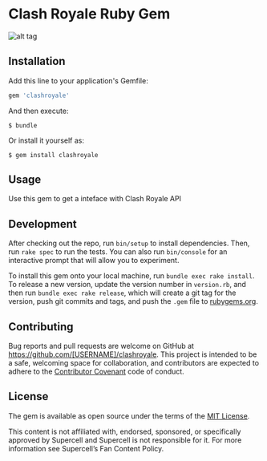 # Clash Royale Ruby Gem

![alt tag](http://clashroyalearena.com/wp-content/uploads/2016/08/eltOwBn.jpg)

## Installation

Add this line to your application's Gemfile:

```ruby
gem 'clashroyale'
```

And then execute:

    $ bundle

Or install it yourself as:

    $ gem install clashroyale

## Usage

Use this gem to get a inteface with Clash Royale API

## Development

After checking out the repo, run `bin/setup` to install dependencies. Then, run `rake spec` to run the tests. You can also run `bin/console` for an interactive prompt that will allow you to experiment.

To install this gem onto your local machine, run `bundle exec rake install`. To release a new version, update the version number in `version.rb`, and then run `bundle exec rake release`, which will create a git tag for the version, push git commits and tags, and push the `.gem` file to [rubygems.org](https://rubygems.org).

## Contributing

Bug reports and pull requests are welcome on GitHub at https://github.com/[USERNAME]/clashroyale. This project is intended to be a safe, welcoming space for collaboration, and contributors are expected to adhere to the [Contributor Covenant](http://contributor-covenant.org) code of conduct.

## License

The gem is available as open source under the terms of the [MIT License](http://opensource.org/licenses/MIT).

This content is not affiliated with, endorsed, sponsored, or specifically approved by Supercell and Supercell is not responsible for it. For more information see Supercell’s Fan Content Policy.

